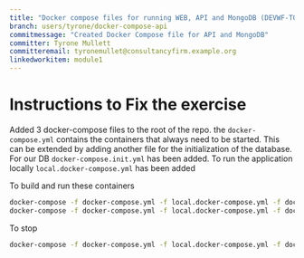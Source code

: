 ```yaml
---
title: "Docker compose files for running WEB, API and MongoDB (DEVWF-T006)"
branch: users/tyrone/docker-compose-api
commitmessage: "Created Docker Compose file for API and MongoDB"
committer: Tyrone Mullett
committeremail: tyronemullet@consultancyfirm.example.org
linkedworkitem: module1
---
```

# Instructions to Fix the exercise

Added 3 docker-compose files to the root of the repo. the `docker-compose.yml` contains the containers that always need to be started. This can be extended by adding another file for the initialization of the database. For our DB `docker-compose.init.yml` has been added. To run the application locally `local.docker-compose.yml` has been added

To build and run these containers

```bash
docker-compose -f docker-compose.yml -f local.docker-compose.yml -f docker-compose.init.yml build
docker-compose -f docker-compose.yml -f local.docker-compose.yml -f docker-compose.init.yml up
```

To stop

```bash
docker-compose -f docker-compose.yml -f local.docker-compose.yml -f docker-compose.init.yml down
```
